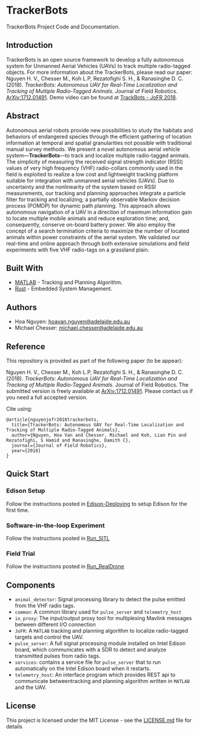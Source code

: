 # TrackerBots
TrackerBots Project Code and Documentation.

## Introduction

TrackerBots is an open source framework to develop a fully autonomous system for Unmanned Aerial Vehicles (UAVs) to track multiple radio-tagged objects. For more information about the TrackerBots, please read our paper:  Nguyen H. V., Chesser M., Koh L.P, Rezatofighi S. H., & Ranasinghe D. C. (2018). *TrackerBots: Autonomous UAV for Real-Time Localization and Tracking of Multiple Radio-Tagged Animals*. Journal of Field Robotics.  [ArXiv:1712.01491](https://arxiv.org/abs/1712.01491). 
Demo video can be found at [TrackBots - JoFR 2018](https://youtu.be/mHMOWIHFmcY). 

## Abstract

Autonomous aerial robots provide new possibilities to study the habitats and behaviors of endangered species through the efficient gathering of location information at temporal and spatial granularities not possible with traditional manual survey methods. We present a novel autonomous aerial vehicle system—**TrackerBots**—to track and localize multiple radio-tagged animals. The simplicity of measuring the received signal strength indicator (RSSI) values of very high frequency (VHF) radio-collars commonly used in the field is exploited to realize a low cost and lightweight tracking platform suitable for integration with unmanned aerial vehicles (UAVs). Due to uncertainty and the nonlinearity of the system based on RSSI measurements, our tracking and planning approaches integrate a particle filter for tracking and localizing; a partially observable Markov decision process (POMDP) for dynamic path planning. This approach allows autonomous navigation of a UAV in a direction of maximum information gain to locate multiple mobile animals and reduce exploration time; and, consequently, conserve on-board battery power. We also employ the concept of a search termination criteria to maximize the number of located animals within power constraints of the aerial system. We validated our real-time and online approach through both extensive simulations and field experiments with five VHF radio-tags on a grassland plain. 

## Built With

* [MATLAB](https://mathworks.com/) - Tracking and Planning Algorithm.
* [Rust](https://www.rust-lang.org/en-US/) - Embedded System Management. 


## Authors

* Hoa Nguyen: hoavan.nguyen@adelaide.edu.au
* Michael Chesser: michael.chesser@adelaide.edu.au

## Reference

This repository is provided as part of the following paper (to be appear):

Nguyen H. V., Chesser M., Koh L.P, Rezatofighi S. H., & Ranasinghe D. C. (2018). *TrackerBots: Autonomous UAV for Real-Time Localization and Tracking of Multiple Radio-Tagged Animals*. Journal of Field Robotics. The submitted version is freely available at [ArXiv:1712.01491](https://arxiv.org/abs/1712.01491). Please contact us if you need a full accepted version. 

Cite using:

```
@article{nguyenjofr2018trackerbots,
  title={TrackerBots: Autonomous UAV for Real-Time Localization and Tracking of Multiple Radio-Tagged Animals},
  author={Nguyen, Hoa Van and Chesser, Michael and Koh, Lian Pin and Rezatofighi, S Hamid and Ranasinghe, Damith C},
  journal={Journal of Field Robotics},
  year={2018}
}
```

## Quick Start

### Edison Setup
Follow the instructions posted in [Edison-Deploying](Edison-Deploying.md) to setup Edison for the first time.

### Software-in-the-loop Experiment
Follow the instructions posted in [Run_SITL](JoFR/Run_SITL.md)

### Field Trial
Follow the instructions posted in [Run_RealDrone](JoFR/Run_RealDrone.md)

## Components
* `animal_detector`: Signal processing library to detect the pulse emitted from the VHF radio tags.
* `common`: A common library used for `pulse_server` and `telemetry_host`
* `io_proxy`: The input/output proxy tool for multiplexing Mavlink messages between different I/O connection
* `JoFR`: A `MATLAB` tracking and planning algorithm to localize radio-tagged targets and control the UAV.
* `pulse_server`: A full signal processing module installed on Intel Edison board, which communicates with a SDR to detect and analyze transmitted pulses from radio tags.
* `services`: contains a service file for `pulse_server` that to run automatically on the Intel Edison board when it restarts.
* `telemetry_host`: An interface program which provides REST api to communicate betweentracking and planning algorithm written in `MATLAB` and the UAV.

## License

This project is licensed under the MIT License - see the [LICENSE.md](LICENSE.md) file for details
